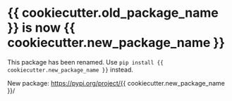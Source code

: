 # {{ cookiecutter.old_package_name }} is now {{ cookiecutter.new_package_name }}

This package has been renamed. Use `pip install {{ cookiecutter.new_package_name }}` instead.

New package: https://pypi.org/project/{{ cookiecutter.new_package_name }}/
